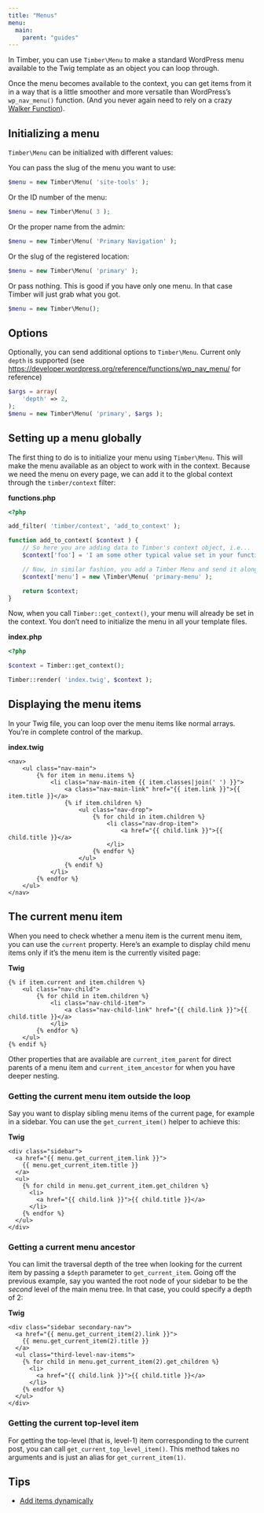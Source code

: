```yaml
---
title: "Menus"
menu:
  main:
    parent: "guides"
---
```


In Timber, you can use `Timber\Menu` to make a standard WordPress menu available to the Twig template as an object you can loop through.

Once the menu becomes available to the context, you can get items from it in a way that is a little smoother and more versatile than WordPress’s `wp_nav_menu()` function. (And you never again need to rely on a crazy [Walker Function](https://codex.wordpress.org/Class_Reference/Walker)).

## Initializing a menu

`Timber\Menu` can be initialized with different values:

You can pass the slug of the menu you want to use:

```php
$menu = new Timber\Menu( 'site-tools' );
```

Or the ID number of the menu:

```php
$menu = new Timber\Menu( 3 );
```

Or the proper name from the admin:

```php
$menu = new Timber\Menu( 'Primary Navigation' );
```

Or the slug of the registered location:

```php
$menu = new Timber\Menu( 'primary' );
```

Or pass nothing. This is good if you have only one menu. In that case Timber will just grab what you got.

```php
$menu = new Timber\Menu();
```

## Options

Optionally, you can send additional options to `Timber\Menu`. Current only `depth` is supported (see https://developer.wordpress.org/reference/functions/wp_nav_menu/ for reference)

```php
$args = array(
	'depth' => 2,
);
$menu = new Timber\Menu( 'primary', $args );
```

## Setting up a menu globally

The first thing to do is to initialize your menu using `Timber\Menu`. This will make the menu available as an object to work with in the context. Because we need the menu on every page, we can add it to the global context through the `timber/context` filter:

**functions.php**

```php
<?php

add_filter( 'timber/context', 'add_to_context' );

function add_to_context( $context ) {
    // So here you are adding data to Timber's context object, i.e...
    $context['foo'] = 'I am some other typical value set in your functions.php file, unrelated to the menu';

    // Now, in similar fashion, you add a Timber Menu and send it along to the context.
    $context['menu'] = new \Timber\Menu( 'primary-menu' );

    return $context;
}
```

Now, when you call `Timber::get_context()`, your menu will already be set in the context. You don’t need to initialize the menu in all your template files.

**index.php**

```php
<?php

$context = Timber::get_context();

Timber::render( 'index.twig', $context );
```

## Displaying the menu items

In your Twig file, you can loop over the menu items like normal arrays. You’re in complete control of the markup.

**index.twig**

```twig
<nav>
    <ul class="nav-main">
        {% for item in menu.items %}
            <li class="nav-main-item {{ item.classes|join(' ') }}">
                <a class="nav-main-link" href="{{ item.link }}">{{ item.title }}</a>
                {% if item.children %}
                    <ul class="nav-drop">
                        {% for child in item.children %}
                            <li class="nav-drop-item">
                                <a href="{{ child.link }}">{{ child.title }}</a>
                            </li>
                        {% endfor %}
                    </ul>
                {% endif %}
            </li>
        {% endfor %}
    </ul>
</nav>
```

## The current menu item

When you need to check whether a menu item is the current menu item, you can use the `current` property.
Here’s an example to display child menu items only if it’s the menu item is the currently visited page:

**Twig**

```twig
{% if item.current and item.children %}
    <ul class="nav-child">
        {% for child in item.children %}
            <li class="nav-child-item">
                <a class="nav-child-link" href="{{ child.link }}">{{ child.title }}</a>
            </li>
        {% endfor %}
    </ul>
{% endif %}
```

Other properties that are available are `current_item_parent` for direct parents of a menu item and `current_item_ancestor` for when you have deeper nesting.

### Getting the current menu item outside the loop

Say you want to display sibling menu items of the current page, for example in
a sidebar. You can use the `get_current_item()` helper to achieve this:

**Twig**

```twig
<div class="sidebar">
  <a href="{{ menu.get_current_item.link }}">
    {{ menu.get_current_item.title }}
  </a>
  <ul>
    {% for child in menu.get_current_item.get_children %}
      <li>
        <a href="{{ child.link }}">{{ child.title }}</a>
      </li>
    {% endfor %}
  </ul>
</div>
```

### Getting a current menu ancestor

You can limit the traversal depth of the tree when looking for the current
item by passing a `$depth` parameter to `get_current_item`.
Going off the previous example, say you wanted the root node of your sidebar
to be the _second_ level of the main menu tree. In that case, you could
specify a depth of 2:

**Twig**

```twig
<div class="sidebar secondary-nav">
  <a href="{{ menu.get_current_item(2).link }}">
    {{ menu.get_current_item(2).title }}
  </a>
  <ul class="third-level-nav-items">
    {% for child in menu.get_current_item(2).get_children %}
      <li>
        <a href="{{ child.link }}">{{ child.title }}</a>
      </li>
    {% endfor %}
  </ul>
</div>
```

### Getting the current top-level item

For getting the top-level (that is, level-1) item corresponding to the
current post, you can call `get_current_top_level_item()`. This method
takes no arguments and is just an alias for `get_current_item(1)`.

## Tips

- [Add items dynamically](https://github.com/jarednova/timber/issues/200)
